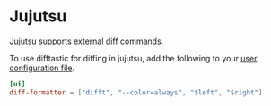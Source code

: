 # Jujutsu

Jujutsu supports [external diff
commands](https://jj-vcs.github.io/jj/v0.26.0/config/#generating-diffs-by-external-command).

To use difftastic for diffing in jujutsu, add the following to your
[user configuration
file](https://jj-vcs.github.io/jj/v0.26.0/config/#user-config-file).

```toml
[ui]
diff-formatter = ["difft", "--color=always", "$left", "$right"]
```


